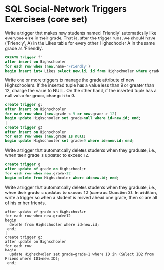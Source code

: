 # SQL Social-Network Triggers Exercises (core set)

Write a trigger that makes new students named 'Friendly' automatically like everyone else in their grade. That is, after the trigger runs, we should have ('Friendly', A) in the Likes table for every other Highschooler A in the same grade as 'Friendly'.
```sql
CREATE trigger fr
after insert on Highschooler
for each row when (new.name='Friendly')
begin insert into Likes select new.id, id from Highschooler where grade=new.grade and id <> new.id; end;
```

Write one or more triggers to manage the grade attribute of new Highschoolers. If the inserted tuple has a value less than 9 or greater than 12, change the value to NULL. On the other hand, if the inserted tuple has a null value for grade, change it to 9.
```sql
create trigger g1
after insert on Highschooler
for each row when (new.grade < 9 or new.grade > 12)
begin update Highschooler set grade=null where id=new.id; end;
|
create trigger g2
after insert on Highschooler
for each row when (new.grade is null)
begin update Highschooler set grade=9 where id=new.id; end;
```

Write a trigger that automatically deletes students when they graduate, i.e., when their grade is updated to exceed 12.
```sql
create trigger g
after update of grade on Highschooler
for each row when new.grade>12
begin delete from Highschooler where id=new.id; end;
```
Write a trigger that automatically deletes students when they graduate, i.e., when their grade is updated to exceed 12 (same as Question 3). In addition, write a trigger so when a student is moved ahead one grade, then so are all of his or her friends.
```create trigger g1
after update of grade on Highschooler
for each row when new.grade>12
begin
  delete from Highschooler where id=new.id;
 end;
|
create trigger g2
after update on Highschooler
for each row
begin
  update Highschooler set grade=grade+1 where ID in (Select ID2 from Friend where ID1=new.ID);
 end;
 ```
